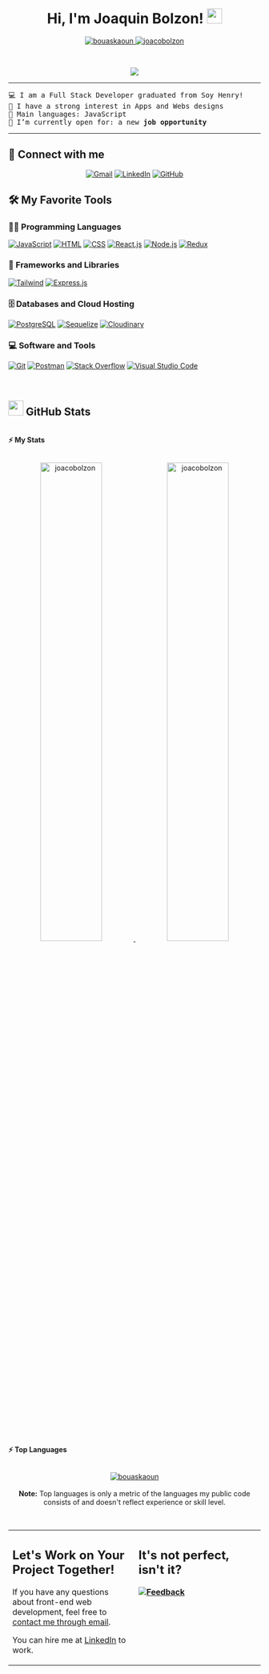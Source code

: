 <h1 align="center">
Hi, I'm Joaquin Bolzon!
	<a href="https://github.com/joacobolzon" target="_self">
		<img src="https://media.giphy.com/media/hvRJCLFzcasrR4ia7z/giphy.gif" width="30">
	</a>
</h1>
<p align="center">
	<a href="https://github.com/joacobolzon">
		<img src="https://komarev.com/ghpvc/?username=joacobolzon&label=Profile%20views&color=0e75b6&style=flat" alt="bouaskaoun" />
	</a>
	<a href="https://github.com/joacobolzon">
		<img src="https://img.shields.io/github/followers/joacobolzon?label=Followers" alt="joacobolzon " />
	</a>
</p>
<br/>
<p align="center">
	<a href="https://github.com/joacobolzon">
		<img src="https://readme-typing-svg.herokuapp.com?lines=Full+Stack+Web+Developer;Always%20learning%20new%20things&center=true&width=380&height=45">
	</a>
</p>

<hr>

<pre>
💻 I am a Full Stack Developer graduated from Soy Henry!
📝 I have a strong interest in Apps and Webs designs
🌟 Main languages: JavaScript
🤔 I’m currently open for: a new <b>job opportunity</b>
</pre>
<hr>

## 🤝 Connect with me
<p align="center">
	<a href="mailto:joacobolzon3@gmail.com"><img img src="https://img.shields.io/badge/Gmail-%23EA4335.svg?style=plastic&logo=gmail&logoColor=white" alt="Gmail"/></a>
	<a href="https://www.linkedin.com/in/joaquin-bolzon-b83a9a24a/"><img src="https://img.shields.io/badge/Linkedin-%230A66C2.svg?style=plastic&logo=linkedin&logoColor=white" alt="LinkedIn"/></a>
	<a href="https://github.com/joacobolzon"><img src="https://img.shields.io/badge/GitHub-%23181717.svg?style=plastic&logo=github&logoColor=white" alt="GitHub"/></a>
</p>

## 🛠️ My Favorite Tools

### 👨‍💻 Programming Languages

<p>
    <a href="https://github.com/joacobolzon"><img alt="JavaScript" src="https://img.shields.io/badge/-JavaScript-red"></a>
    <a href="https://github.com/joacobolzon"><img alt="HTML" src="https://img.shields.io/badge/-HTML-red"></a>
    <a href="https://github.com/joacobolzon"><img alt="CSS" src="https://img.shields.io/badge/-CSS-red"></a>
    <a href="https://github.com/joacobolzon"><img alt="React.js" src="https://img.shields.io/badge/-React.js-red"></a>
    <a href="https://github.com/joacobolzon"><img alt="Node.js" src="https://img.shields.io/badge/-Node.js-red"></a>
    <a href="https://github.com/joacobolzon"><img alt="Redux" src="https://img.shields.io/badge/-Redux-red"></a>

### 🧰 Frameworks and Libraries

<p>
    <a href="https://github.com/joacobolzon"><img alt="Tailwind" src="https://img.shields.io/badge/-Tailwind%20CSS-green"></a>
    <a href="https://github.com/joacobolzon"><img alt="Express.js" src="https://img.shields.io/badge/-Express.js-green"></a>
</p>

### 🗄️ Databases and Cloud Hosting

<p>
    <a href="https://github.com/joacobolzon"><img alt="PostgreSQL" src="https://img.shields.io/badge/-PostgreSQL-blue"></a>
    <a href="https://github.com/joacobolzon"><img alt="Sequelize" src="https://img.shields.io/badge/-Sequelize-blue"></a>
    <a href="https://github.com/joacobolzon"><img alt="Cloudinary" src="https://img.shields.io/badge/-Cloudinary-blue"></a>
</p>

### 💻 Software and Tools

<p>
    <a href="https://github.com/joacobolzon"><img alt="Git" src="https://img.shields.io/badge/Git%20-%23F05033.svg?logo=git&logoColor=white"></a>
    <a href="https://github.com/joacobolzon"><img alt="Postman" src="https://img.shields.io/badge/Postman-FF6C37?logo=postman&logoColor=white"></a>
    <a href="https://github.com/joacobolzon"><img alt="Stack Overflow" src="https://img.shields.io/badge/-Stack%20Overflow-FE7A16?logo=stack-overflow&logoColor=white"></a>
    <a href="https://github.com/joacobolzon"><img alt="Visual Studio Code" src="https://img.shields.io/badge/Visual%20Studio%20Code-0078d7.svg?logo=visual-studio-code&logoColor=white"></a>
</p>
</br>



## <a href="https://github.com/joacobolzon"><img src="https://www.blumbergdigital.com/wp-content/uploads/2020/10/stats-graphic-statistics-business-512.png" width="30"></a> GitHub Stats

<br/>
<summary><b>⚡ My Stats</b></summary>
<br/>
<p align="center">
	<a href="https://github.com/joacobolzon">
	<img width="49.5%" src="https://github-readme-stats.vercel.app/api?username=joacobolzon&show_icons=true" alt="joacobolzon">
	<img width="49.5%" src="https://github-readme-streak-stats.herokuapp.com/?user=joacobolzon" alt="joacobolzon">
	</a>
	<br/>
</p>
<br/>


<summary><b>⚡ Top Languages</b></summary>
<br/>

<p align="center">
	<a href="https://github.com/joacobolzon">
	<img src="https://github-readme-stats.vercel.app/api/top-langs/?username=joacobolzon&langs_count=8&layout=compact" alt="bouaskaoun">
	</a>
	<br/>
<br/>
<b>Note:</b> Top languages is only a metric of the languages my public code consists of and doesn't reflect experience or skill level.
</p>
<br/>

<table style="border: none">
  <tr>
  <td width="50%" valign="top">

## Let's Work on Your Project Together!

If you have any questions about front-end web development, feel free to <a href="mailto:joacobolzon3@gmail.com">contact me through email</a>.

You can hire me at <a href="https://www.linkedin.com/in/joaquin-bolzon-b83a9a24a/">LinkedIn</a> to work.

  </td>
  <td width="50%" valign="top">

## It's not perfect, isn't it?

**<a href="https://github.com/joacobolzon"><img alt="Feedback" src="https://img.shields.io/badge/Ask%20me-anything-1abc9c.svg"></a>**

  </td>
  </tr>
</table>
